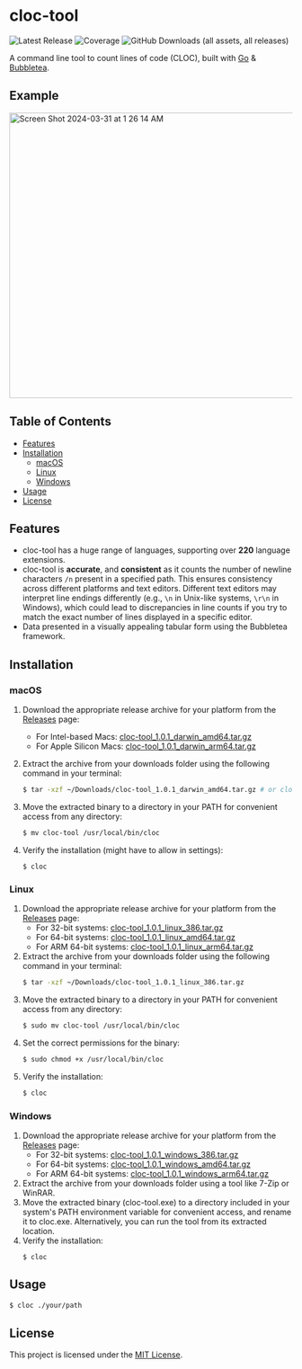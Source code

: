 # cloc-tool
![Latest Release](https://img.shields.io/github/v/release/ramirezfernando/cloc-tool)
![Coverage](https://img.shields.io/badge/Coverage-79.8%25-brightgreen)
![GitHub Downloads (all assets, all releases)](https://img.shields.io/github/downloads/ramirezfernando/cloc-tool/total)

A command line tool to count lines of code (CLOC), built with [Go](https://go.dev/) & [Bubbletea](https://github.com/charmbracelet/bubbletea).

## Example
<img width="508" alt="Screen Shot 2024-03-31 at 1 26 14 AM" src="https://github.com/ramirezfernando/cloc-tool/assets/91701930/4b188369-39d9-48b0-8fed-0d414b067e75">

## Table of Contents
- [Features](#features)
- [Installation](#installation)
   - [macOS](#macos)
   - [Linux](#linux)
   - [Windows](#windows)
- [Usage](#usage)
- [License](#license)

## Features <a name="features"></a>
- cloc-tool has a huge range of languages, supporting over **220** language extensions.
- cloc-tool is **accurate**, and **consistent** as it counts the number of newline characters `/n` present in a specified path. This ensures consistency across different platforms and text editors. Different text editors may interpret line endings differently (e.g., `\n` in Unix-like systems, `\r\n` in Windows), which could lead to discrepancies in line counts if you try to match the exact number of lines displayed in a specific editor.
- Data presented in a visually appealing tabular form using the Bubbletea framework.

## Installation <a name="installation"></a>

### macOS <a name="macos"></a>
1. Download the appropriate release archive for your platform from the [Releases](https://github.com/ramirezfernando/cloc-tool/releases/tag/v1.0.1) page:
   - For Intel-based Macs: [cloc-tool_1.0.1_darwin_amd64.tar.gz](https://github.com/ramirezfernando/cloc-tool/releases/download/v1.0.1/cloc-tool_1.0.1_darwin_amd64.tar.gz)
   - For Apple Silicon Macs: [cloc-tool_1.0.1_darwin_arm64.tar.gz](https://github.com/ramirezfernando/cloc-tool/releases/download/v1.0.1/cloc-tool_1.0.1_darwin_arm64.tar.gz)

2. Extract the archive from your downloads folder using the following command in your terminal:
    ```bash
    $ tar -xzf ~/Downloads/cloc-tool_1.0.1_darwin_amd64.tar.gz # or cloc-tool_1.0.1_darwin_arm64.tar.gz
    ```
3. Move the extracted binary to a directory in your PATH for convenient access from any directory:
    ```bash
    $ mv cloc-tool /usr/local/bin/cloc
    ```
4. Verify the installation (might have to allow in settings):
    ```
    $ cloc
    ```

### Linux <a name="linux"></a>
1. Download the appropriate release archive for your platform from the [Releases](https://github.com/ramirezfernando/cloc-tool/releases/tag/v1.0.1) page:
    - For 32-bit systems: [cloc-tool_1.0.1_linux_386.tar.gz](https://github.com/ramirezfernando/cloc-tool/releases/download/v1.0.1/cloc-tool_1.0.1_linux_386.tar.gz)
    - For 64-bit systems: [cloc-tool_1.0.1_linux_amd64.tar.gz](https://github.com/ramirezfernando/cloc-tool/releases/download/v1.0.1/cloc-tool_1.0.1_linux_amd64.tar.gz)
    - For ARM 64-bit systems: [cloc-tool_1.0.1_linux_arm64.tar.gz](https://github.com/ramirezfernando/cloc-tool/releases/download/v1.0.1/cloc-tool_1.0.1_linux_arm64.tar.gz)
2. Extract the archive from your downloads folder using the following command in your terminal:
    ```bash
    $ tar -xzf ~/Downloads/cloc-tool_1.0.1_linux_386.tar.gz
    ```
3. Move the extracted binary to a directory in your PATH for convenient access from any directory:
    ```bash
    $ sudo mv cloc-tool /usr/local/bin/cloc
    ```
4. Set the correct permissions for the binary:
    ```bash
    $ sudo chmod +x /usr/local/bin/cloc
    ```
5. Verify the installation:
    ```bash
    $ cloc
    ```

### Windows <a name="windows"></a>
1. Download the appropriate release archive for your platform from the [Releases](https://github.com/ramirezfernando/cloc-tool/releases/tag/v1.0.1) page:
    - For 32-bit systems: [cloc-tool_1.0.1_windows_386.tar.gz](https://github.com/ramirezfernando/cloc-tool/releases/download/v1.0.1/cloc-tool_1.0.1_windows_386.tar.gz)
    - For 64-bit systems: [cloc-tool_1.0.1_windows_amd64.tar.gz](https://github.com/ramirezfernando/cloc-tool/releases/download/v1.0.1/cloc-tool_1.0.1_windows_amd64.tar.gz)
    - For ARM 64-bit systems: [cloc-tool_1.0.1_windows_arm64.tar.gz](https://github.com/ramirezfernando/cloc-tool/releases/download/v1.0.1/cloc-tool_1.0.1_windows_arm64.tar.gz)
2. Extract the archive from your downloads folder using a tool like 7-Zip or WinRAR.
3. Move the extracted binary (cloc-tool.exe) to a directory included in your system's PATH environment variable for convenient access, and rename it to cloc.exe. Alternatively, you can run the tool from its extracted location.
4. Verify the installation:
    ```
    $ cloc
    ```

## Usage <a name="usage"></a>
```bash
$ cloc ./your/path
```

## License <a name="license"></a>
This project is licensed under the [MIT License](LICENSE).
